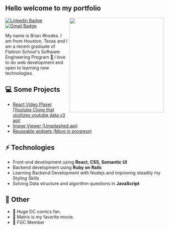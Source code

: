 <h2> Hello welcome to my portfolio</h2>

<img align='right' src='https://i.imgur.com/IV9nxG3.jpg' width='300"'>

[![Linkedin Badge](https://img.shields.io/badge/-Linkedin-blue?style=flat-square&logo=Linkedin&logoColor=white&link=https://www.linkedin.com/in/suyash-srivastava-458b0117)](https://www.linkedin.com/in/brian-rhodes-98640620b/) 
[![Gmail Badge](https://img.shields.io/badge/-Gmail-Red?style=flat-square&logo=Gmail&logoColor=white&link=mailto:brianr4548@gmail.com)](mailto:brianr4548@gmail.com)

My name is Brian Rhodes. I am from Houston, Texas and I am a recent graduate of Flatiron School's Software Engineering Program 🏫.I love to do web development and open to learning new technologies.

## 💻 Some Projects
* [React Video Player (Youtube Clone that ututlizes youtube data v3 api)](https://video-player-rmnb8owyc-brian4548.vercel.app/)
* [Image Viewer (Unsplashed api)](https://images-khss97b8y-brian4548.vercel.app/)
* [Reuseable widgets (More in progress)](https://widgets-ab1jcr526-brian4548.vercel.app/)

## ⚡ Technologies 
- Front-end development using **React, CSS, Semantic UI**
- Backend development using **Ruby on Rails**
- Learning Backend Development with Nodejs and improving steadily my Styling Skills
- Solving Data structure and algorithm questions in **JavaScript**

## 👋 Other 
- 💎 Huge DC comics fan.
- 💎 Matrix is my favorite movie.
- 💎 FGC Member
